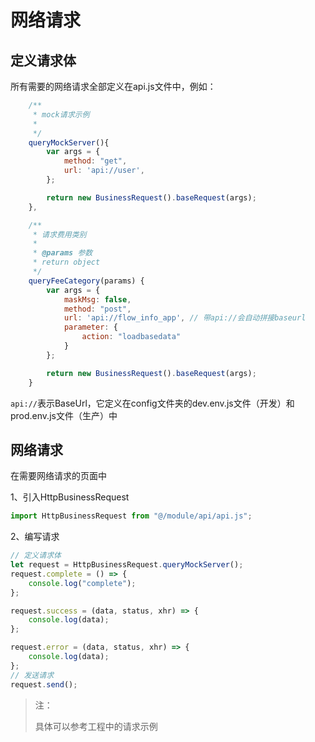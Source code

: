 # 网络请求

## 定义请求体

所有需要的网络请求全部定义在api.js文件中，例如：

```js
    /**
	 * mock请求示例
	 * 
	 */
	queryMockServer(){
		var args = {
			method: "get",
			url: 'api://user',
		};

		return new BusinessRequest().baseRequest(args);
	},

	/**
	 * 请求费用类别
	 * 
	 * @params 参数
	 * return object
	 */ 
	queryFeeCategory(params) {
		var args = {
			maskMsg: false,
			method: "post",
			url: 'api://flow_info_app', // 带api://会自动拼接baseurl
			parameter: {
				action: "loadbasedata"
			}
		};

		return new BusinessRequest().baseRequest(args);
	}
```
`api://`表示BaseUrl，它定义在config文件夹的dev.env.js文件（开发）和prod.env.js文件（生产）中

## 网络请求
在需要网络请求的页面中

1、引入HttpBusinessRequest
```js
import HttpBusinessRequest from "@/module/api/api.js";

```

2、编写请求

```js
// 定义请求体
let request = HttpBusinessRequest.queryMockServer();
request.complete = () => {
    console.log("complete");
};

request.success = (data, status, xhr) => {
    console.log(data);
};

request.error = (data, status, xhr) => {
    console.log(data);
};
// 发送请求
request.send();
```

> 注：
>
> 具体可以参考工程中的请求示例

